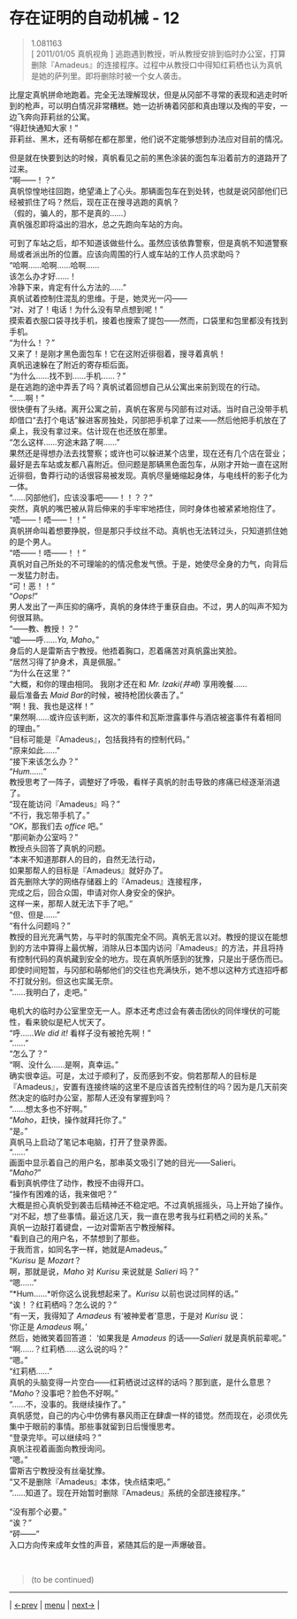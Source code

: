 # 存在证明的自动机械 - 12
> 1.081163  
> [ 2011/01/05 真帆视角 ] 逃跑遇到教授，听从教授安排到临时办公室，打算删除『Amadeus』的连接程序。过程中从教授口中得知红莉栖也认为真帆是她的萨列里。即将删除时被一个女人袭击。  

比屋定真帆拼命地跑着。完全无法理解现状，但是从冈部不寻常的表现和逃走时听到的枪声，可以明白情况非常糟糕。她一边祈祷着冈部和真由理以及绹的平安，一边飞奔向菲莉丝的公寓。  
“得赶快通知大家！”  
菲莉丝、黑木，还有萌郁在都在那里，他们说不定能够想到办法应对目前的情况。  

但是就在快要到达的时候，真帆看见之前的黑色涂装的面包车沿着前方的道路开了过来。  
“啊——！？”  
真帆惊惶地往回跑，绝望涌上了心头。那辆面包车在到处转，也就是说冈部他们已经被抓住了吗？然后，现在正在搜寻逃跑的真帆？  
（假的，骗人的，那不是真的……）  
真帆强忍即将溢出的泪水，总之先跑向车站的方向。  

可到了车站之后，却不知道该做些什么。虽然应该依靠警察，但是真帆不知道警察局或者派出所的位置。应该向周围的行人或车站的工作人员求助吗？  
“哈啊……哈啊……哈啊……  
 该怎么办才好……！  
 冷静下来，肯定有什么方法的……”  
真帆试着控制住混乱的思维。于是，她灵光一闪——  
“对、对了！电话！为什么没有早点想到呢！”  
摸索着衣服口袋寻找手机，接着也搜索了提包——然而，口袋里和包里都没有找到手机。  
“为什么！？”  
又来了！是刚才黑色面包车！它在这附近徘徊着，搜寻着真帆！  
真帆迅速躲在了附近的寄存柜后面。  
“为什么……找不到……手机……？”  
是在逃跑的途中弄丢了吗？真帆试着回想自己从公寓出来前到现在的行动。  
“……啊！”  
很快便有了头绪。离开公寓之前，真帆在客房与冈部有过对话。当时自己没带手机却借口“去打个电话”躲进客房独处，冈部把手机拿了过来——然后他把手机放在了桌上，我没有拿过来。估计现在也还放在那里。  
“怎么这样……穷途末路了啊……”  
果然还是得想办法去找警察；或许也可以躲进某个店里，现在还有几个店在营业；最好是去车站或友都八喜附近。但问题是那辆黑色面包车，从刚才开始一直在这附近徘徊，鲁莽行动的话很容易被发现。真帆尽量蜷缩起身体，与电线杆的影子化为一体。  
“……冈部他们，应该没事吧——！！？？”  
突然，真帆的嘴巴被从背后伸来的手牢牢地捂住，同时身体也被紧紧地抱住了。  
“唔——！唔——！！”  
真帆拼命叫着想要挣脱，但是那只手纹丝不动。真帆也无法转过头，只知道抓住她的是个男人。  
“唔——！唔——！！”  
真帆对自己所处的不可理喻的的情况愈发气愤。于是，她使尽全身的力气，向背后一发猛力肘击。  
“可！恶！！”  
“*Oops!*”  
男人发出了一声压抑的痛呼，真帆的身体终于重获自由。不过，男人的叫声不知为何很耳熟。  
“——教、教授！？”  
“嘘——呼……*Ya, Maho*。”  
身后的人是雷斯吉宁教授。他捂着胸口，忍着痛苦对真帆露出笑脸。  
“居然习得了护身术，真是佩服。”  
“为什么在这里？”  
“大概，和你的理由相同。
 我刚才还在和 *Mr. Izaki(井崎)* 享用晚餐……  
 最后准备去 *Maid Bar*的时候，被持枪团伙袭击了。”  
“啊！我、我也是这样！”  
“果然啊……或许应该判断，这次的事件和瓦斯泄露事件与酒店被盗事件有着相同的理由。”  
“目标可能是『Amadeus』，包括我持有的控制代码。”  
“原来如此……”  
“接下来该怎么办？”  
“*Hum……*”  
教授思考了一阵子，调整好了呼吸，看样子真帆的肘击导致的疼痛已经逐渐消退了。  
“现在能访问『Amadeus』吗？”  
“不行，我忘带手机了。”  
“*OK*，那我们去 *office* 吧。”  
“那间新办公室吗？”  
教授点头回答了真帆的问题。  
“本来不知道那群人的目的，自然无法行动，  
 如果那帮人的目标是『Amadeus』就好办了。  
 首先删除大学的网络存储器上的『Amadeus』连接程序，  
 完成之后，回合众国，申请对你人身安全的保护。  
 这样一来，那帮人就无法下手了吧。”  
“但、但是……”  
“有什么问题吗？”  
教授的目光充满气势，与平时的氛围完全不同。真帆无言以对。教授的提议在能想到的方法中算得上最优解，消除从日本国内访问『Amadeus』的方法，并且将持有控制代码的真帆藏到安全的地方。现在真帆所感到的犹豫，只是出于感伤而已。即使时间短暂，与冈部和萌郁他们的交往也充满快乐，她不想以这种方式连招呼都不打就分别。但这也实属无奈。  
“……我明白了，走吧。”  

电机大的临时办公室里空无一人。原本还考虑过会有袭击团伙的同伴埋伏的可能性，看来貌似是杞人忧天了。  
“呼……*We did it!* 看样子没有被抢先啊！”  
“……”  
“怎么了？”  
“啊、没什么……是啊，真幸运。”  
确实很幸运。可是，太过于顺利了，反而感到不安。倘若那帮人的目标是『Amadeus』，安置有连接终端的这里不是应该首先控制住的吗？因为是几天前突然决定的临时办公室，那帮人还没有掌握到吗？  
“……想太多也不好啊。”  
“*Maho*，赶快，操作就拜托你了。”  
“是。”  
真帆马上启动了笔记本电脑，打开了登录界面。  
“……”  
画面中显示着自己的用户名，那串英文吸引了她的目光——Salieri。  
“*Maho?*”  
看到真帆停住了动作，教授不由得开口。  
“操作有困难的话，我来做吧？”  
大概是担心真帆受到袭击后精神还不稳定吧。不过真帆摇摇头，马上开始了操作。  
“对不起，想了些事情。最近这几天，我一直在思考我与红莉栖之间的关系。”  
真帆一边敲打着键盘，一边对雷斯吉宁教授解释。  
“看到自己的用户名，不禁想到了那些。  
 于我而言，如同名字一样，她就是Amadeus。”  
“*Kurisu* 是 *Mozart*？  
 啊，那就是说，*Maho* 对 *Kurisu* 来说就是 *Salieri* 吗？”  
“嗯……”  
“*Hum……*听你这么说我想起来了。*Kurisu* 以前也说过同样的话。”  
“诶！？红莉栖吗？怎么说的？”  
“有一天，我得知了 *Amadeus* 有‘被神爱者’意思，于是对 *Kurisu* 说：  
 ‘你正是 *Amadeus* 啊。’  
 然后，她微笑着回答道： 
 ‘如果我是 *Amadeus* 的话——*Salieri* 就是真帆前辈呢。”  
“啊……？红莉栖……这么说的吗？”  
“嗯。”  
“红莉栖……”  
真帆的头脑变得一片空白——红莉栖说过这样的话吗？那到底，是什么意思？  
“*Maho*？没事吧？脸色不好啊。”  
“……不，没事的。我继续操作了。”  
真帆感觉，自己的内心中仿佛有暴风雨正在肆虐一样的错觉。然而现在，必须优先集中于眼前的事情。那些事就留到日后慢慢思考。  
“登录完毕。可以继续吗？”  
真帆注视着画面向教授询问。  
“嗯。”  
雷斯吉宁教授没有丝毫犹豫。  
“又不是删除『Amadeus』本体，快点结束吧。”  
“……知道了。现在开始暂时删除『Amadeus』系统的全部连接程序。”  

“没有那个必要。”  
“诶？”  
“砰——”  
入口方向传来成年女性的声音，紧随其后的是一声爆破音。  

<br/>

> (to be continued)
---

| [←prev](./0085) | [menu](../) | [next→](./0087) |
